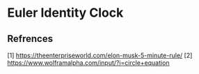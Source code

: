 # Euler Identity Clock

## Refrences
[1] https://theenterpriseworld.com/elon-musk-5-minute-rule/
[2] https://www.wolframalpha.com/input/?i=circle+equation
